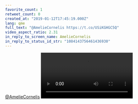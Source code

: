 ```yaml
---
favorite_count: 1
retweet_count: 0
created_at: "2019-01-12T17:45:19.000Z"
lang: qme
full_text: "@AmelieCornelis https://t.co/USiKGHGC5Q"
video_aspect_ratio: 2.31
in_reply_to_screen_name: AmelieCornelis
in_reply_to_status_id_str: "1084143756461436930"
---
```


[@AmelieCornelis](https://twitter.com/AmelieCornelis)
![Embedded Video](https://twitter-media-coderbyheart.s3.eu-north-1.amazonaws.com/1084144305718087681-DwunfmiXcAIzMqX.mp4)
